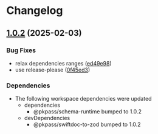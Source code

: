 # Changelog

## [1.0.2](https://github.com/cprecioso/pkpass/compare/schema-v1.0.1...schema-v1.0.2) (2025-02-03)


### Bug Fixes

* relax dependencies ranges ([ed49e98](https://github.com/cprecioso/pkpass/commit/ed49e98cf604a0ce1e054e5d3e38cbb863433435))
* use release-please ([0f45ed3](https://github.com/cprecioso/pkpass/commit/0f45ed3ba801f39be440d1586376ed31a3405f7f))


### Dependencies

* The following workspace dependencies were updated
  * dependencies
    * @pkpass/schema-runtime bumped to 1.0.2
  * devDependencies
    * @pkpass/swiftdoc-to-zod bumped to 1.0.2
